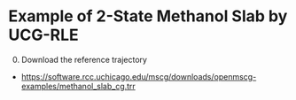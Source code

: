 Example of 2-State Methanol Slab by UCG-RLE
===========================================

0. Download the reference trajectory

  * https://software.rcc.uchicago.edu/mscg/downloads/openmscg-examples/methanol_slab_cg.trr

